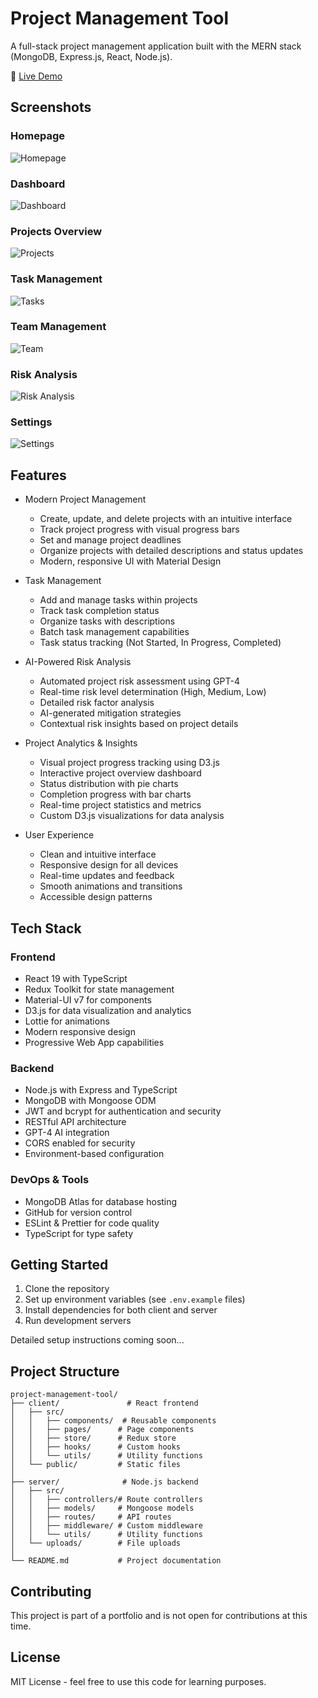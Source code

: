 # Project Management Tool

A full-stack project management application built with the MERN stack (MongoDB, Express.js, React, Node.js).

🚀 [Live Demo](https://project-management-tool-app-d826a567f678.herokuapp.com/)

## Screenshots

### Homepage
![Homepage](Homepage.png)

### Dashboard
![Dashboard](Dashboard.png)

### Projects Overview
![Projects](Projects.png)

### Task Management
![Tasks](Task.png)

### Team Management
![Team](Team.png)

### Risk Analysis
![Risk Analysis](RiskAnalysis.png)

### Settings
![Settings](Settings.png)

## Features

- Modern Project Management
  - Create, update, and delete projects with an intuitive interface
  - Track project progress with visual progress bars
  - Set and manage project deadlines
  - Organize projects with detailed descriptions and status updates
  - Modern, responsive UI with Material Design

- Task Management
  - Add and manage tasks within projects
  - Track task completion status
  - Organize tasks with descriptions
  - Batch task management capabilities
  - Task status tracking (Not Started, In Progress, Completed)

- AI-Powered Risk Analysis
  - Automated project risk assessment using GPT-4
  - Real-time risk level determination (High, Medium, Low)
  - Detailed risk factor analysis
  - AI-generated mitigation strategies
  - Contextual risk insights based on project details

- Project Analytics & Insights
  - Visual project progress tracking using D3.js
  - Interactive project overview dashboard
  - Status distribution with pie charts
  - Completion progress with bar charts
  - Real-time project statistics and metrics
  - Custom D3.js visualizations for data analysis

- User Experience
  - Clean and intuitive interface
  - Responsive design for all devices
  - Real-time updates and feedback
  - Smooth animations and transitions
  - Accessible design patterns

## Tech Stack

### Frontend
- React 19 with TypeScript
- Redux Toolkit for state management
- Material-UI v7 for components
- D3.js for data visualization and analytics
- Lottie for animations
- Modern responsive design
- Progressive Web App capabilities

### Backend
- Node.js with Express and TypeScript
- MongoDB with Mongoose ODM
- JWT and bcrypt for authentication and security
- RESTful API architecture
- GPT-4 AI integration
- CORS enabled for security
- Environment-based configuration


### DevOps & Tools
- MongoDB Atlas for database hosting
- GitHub for version control
- ESLint & Prettier for code quality
- TypeScript for type safety



## Getting Started

1. Clone the repository
2. Set up environment variables (see `.env.example` files)
3. Install dependencies for both client and server
4. Run development servers

Detailed setup instructions coming soon...

## Project Structure

```
project-management-tool/
├── client/               # React frontend
│   ├── src/
│   │   ├── components/  # Reusable components
│   │   ├── pages/      # Page components
│   │   ├── store/      # Redux store
│   │   ├── hooks/      # Custom hooks
│   │   └── utils/      # Utility functions
│   └── public/         # Static files
│
├── server/              # Node.js backend
│   ├── src/
│   │   ├── controllers/# Route controllers
│   │   ├── models/     # Mongoose models
│   │   ├── routes/     # API routes
│   │   ├── middleware/ # Custom middleware
│   │   └── utils/      # Utility functions
│   └── uploads/        # File uploads
│
└── README.md           # Project documentation
```

## Contributing

This project is part of a portfolio and is not open for contributions at this time.

## License

MIT License - feel free to use this code for learning purposes.